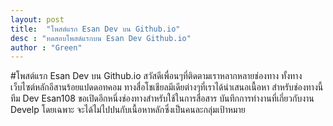 ```yaml
---
layout: post
title:  "โพสต์แรก Esan Dev บน Github.io"
desc : "ทดสอบโพสต์แรกบน Esan Dev Github.io"
author : "Green"
---
```

#โพสต์แรก Esan Dev บน Github.io
สวัสดีเพื่อนๆที่ติดตามเราหลากหลายช่องทาง ทั้งทางเว็บไซต์หลักอีสานร้อยแปดดอทคอม ทางสื่อโชเชียลมีเดียต่างๆที่เราได้นำเสนอเนื้อหา
สำหรับช่องทางนี้ทีม Dev Esan108 ขอเปิดอีกหนึ่งช่องทางสำหรับใช้ในการสื่อสาร บันทึกการทำงานที่เกี่ยวกับงาน Develp โดยเฉพาะ
จะได้ไม่ไปปนกับเนื้อหาหลักซึ่งเป็นคนละกลุ่มเป้าหมาย